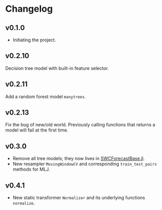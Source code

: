 # Changelog

## v0.1.0

  * Initiating the project.

## v0.2.10

Decision tree model with built-in feature selector.

## v0.2.11

Add a random forest model `manytrees`.

## v0.2.13
Fix the bug of new/old world. Previously calling functions that returns a model will fail at the first time.

## v0.3.0
- Remove all tree models; they now lives in [SWCForecastBase.jl](https://github.com/okatsn/SWCForecastBase.jl).
- New resampler `MovingWindowCV` and corresponding `train_test_pairs` methods for MLJ.

## v0.4.1
- New static transformer `Normalizer` and its underlying functions `normalize`.